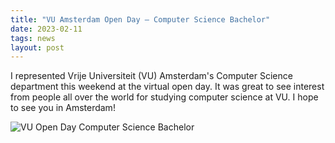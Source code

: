 ```yaml
---
title: "VU Amsterdam Open Day — Computer Science Bachelor"
date: 2023-02-11
tags: news
layout: post
---
```


I represented Vrije Universiteit (VU) Amsterdam's Computer Science department this weekend at the virtual open day.
It was great to see interest from people all over the world for studying computer science at VU.
I hope to see you in Amsterdam!

![VU Open Day Computer Science Bachelor](/images/open-day.png)
